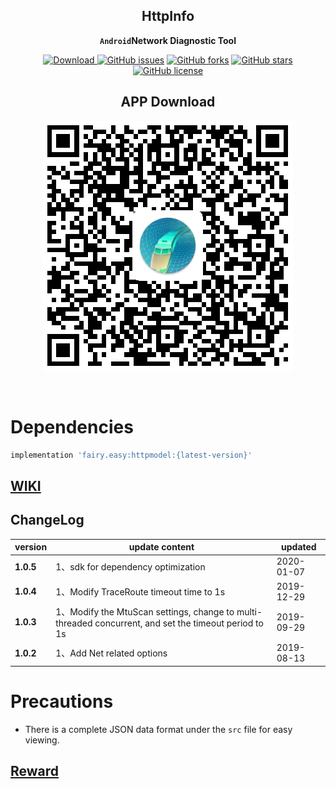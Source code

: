 <div align="center">

## HttpInfo

**`Android`Network Diagnostic Tool**

[![Download](https://api.bintray.com/packages/guxiaonian/maven/http/images/download.svg) ](https://bintray.com/guxiaonian/maven/http/_latestVersion)
[![GitHub issues](https://img.shields.io/github/issues/guxiaonian/HttpInfo.svg)](https://github.com/guxiaonian/HttpInfo/issues)
[![GitHub forks](https://img.shields.io/github/forks/guxiaonian/HttpInfo.svg)](https://github.com/guxiaonian/HttpInfo/network)
[![GitHub stars](https://img.shields.io/github/stars/guxiaonian/HttpInfo.svg)](https://github.com/guxiaonian/HttpInfo/stargazers)
[![GitHub license](https://img.shields.io/github/license/guxiaonian/HttpInfo.svg)](http://www.apache.org/licenses/LICENSE-2.0)

## APP Download

![](./src/download.png)

</div>
<br>

# Dependencies

```gradle
implementation 'fairy.easy:httpmodel:{latest-version}'

```

## [WIKI](https://github.com/guxiaonian/HttpInfo/wiki)

## ChangeLog

version|update content|updated
-----|-----|-----
**1.0.5** |1、sdk for dependency optimization| 2020-01-07
**1.0.4** |1、Modify TraceRoute timeout time to 1s| 2019-12-29
**1.0.3** |1、Modify the MtuScan settings, change to multi-threaded concurrent, and set the timeout period to 1s| 2019-09-29
**1.0.2** |1、Add Net related options| 2019-08-13


# Precautions

* There is a complete JSON data format under the `src` file for easy viewing.

## [Reward](./reward.md)